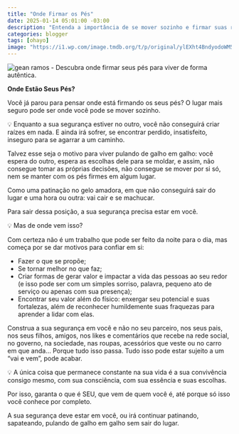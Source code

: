```yaml
---
title: "Onde Firmar os Pés"
date: 2025-01-14 05:01:00 -03:00
description: "Entenda a importância de se mover sozinho e firmar suas raízes."
categories: blogger
tags: [ohayo]
image: "https://i1.wp.com/image.tmdb.org/t/p/original/ylEXht4BndyodoWM5YwEvWtWmHE.jpg?resize=600,338"
---
```


![gean ramos - Descubra onde firmar seus pés para viver de forma autêntica.](https://i1.wp.com/image.tmdb.org/t/p/original/ylEXht4BndyodoWM5YwEvWtWmHE.jpg?resize=720,405)

**Onde Estão Seus Pés?**

Você já parou para pensar onde está firmando os seus pés? O lugar mais seguro pode ser onde você pode se mover sozinho. 

💡 Enquanto a sua segurança estiver no outro, você não conseguirá criar raízes em nada. E ainda irá sofrer, se encontrar perdido, insatisfeito, inseguro para se agarrar a um caminho.

Talvez esse seja o motivo para viver pulando de galho em galho: você espera do outro, espera as escolhas dele para se moldar, e assim, não consegue tomar as próprias decisões, não consegue se mover por si só, nem se manter com os pés firmes em algum lugar.

Como uma patinação no gelo amadora, em que não conseguirá sair do lugar e uma hora ou outra: vai cair e se machucar.

Para sair dessa posição, a sua segurança precisa estar em você.

💡 Mas de onde vem isso?

Com certeza não é um trabalho que pode ser feito da noite para o dia, mas começa por se dar motivos para confiar em si:

- Fazer o que se propõe;
- Se tornar melhor no que faz;
- Criar formas de gerar valor e impactar a vida das pessoas ao seu redor (e isso pode ser com um simples sorriso, palavra, pequeno ato de serviço ou apenas com sua presença);
- Encontrar seu valor além do físico: enxergar seu potencial e suas fortalezas, além de reconhecer humildemente suas fraquezas para aprender a lidar com elas.

Construa a sua segurança em você e não no seu parceiro, nos seus pais, nos seus filhos, amigos, nos likes e comentários que recebe na rede social, no governo, na sociedade, nas roupas, acessórios que veste ou no carro em que anda… Porque tudo isso passa. Tudo isso pode estar sujeito a um “vai e vem”, pode acabar.

💡 A única coisa que permanece constante na sua vida é a sua convivência consigo mesmo, com sua consciência, com sua essência e suas escolhas.

Por isso, garanta o que é SEU, que vem de quem você é, até porque só isso você conhece por completo.

A sua segurança deve estar em você, ou irá continuar patinando, sapateando, pulando de galho em galho sem sair do lugar.